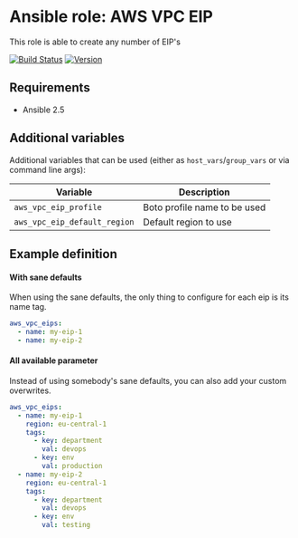 # Ansible role: AWS VPC EIP

This role is able to create any number of EIP's

[![Build Status](https://travis-ci.org/Flaconi/ansible-role-aws-vpc-eip.svg?branch=master)](https://travis-ci.org/Flaconi/ansible-role-aws-vpc-eip)
[![Version](https://img.shields.io/github/tag/Flaconi/ansible-role-aws-vpc-eip.svg)](https://github.com/Flaconi/ansible-role-aws-vpc-eip/tags)
<!-- [![Ansible Galaxy](https://img.shields.io/ansible/role/d/26013.svg)](https://galaxy.ansible.com/Flaconi/aws-vpc-eip/) -->

## Requirements

* Ansible 2.5

## Additional variables

Additional variables that can be used (either as `host_vars`/`group_vars` or via command line args):

| Variable                     | Description                  |
|------------------------------|------------------------------|
| `aws_vpc_eip_profile`        | Boto profile name to be used |
| `aws_vpc_eip_default_region` | Default region to use        |

## Example definition

#### With sane defaults
When using the sane defaults, the only thing to configure for each eip is its name tag.

```yml
aws_vpc_eips:
  - name: my-eip-1
  - name: my-eip-2
```

#### All available parameter
Instead of using somebody's sane defaults, you can also add your custom overwrites.

```yml
aws_vpc_eips:
  - name: my-eip-1
    region: eu-central-1
    tags:
      - key: department
        val: devops
      - key: env
        val: production
  - name: my-eip-2
    region: eu-central-1
    tags:
      - key: department
        val: devops
      - key: env
        val: testing
```
